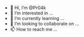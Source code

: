 - 👋 Hi, I’m @Pr04k
- 👀 I’m interested in ...
- 🌱 I’m currently learning ...
- 💞️ I’m looking to collaborate on ...
- 📫 How to reach me ...

<!---
Pr04k/Pr04k is a ✨ special ✨ repository because its `README.md` (this file) appears on your GitHub profile.
You can click the Preview link to take a look at your changes.
--->
